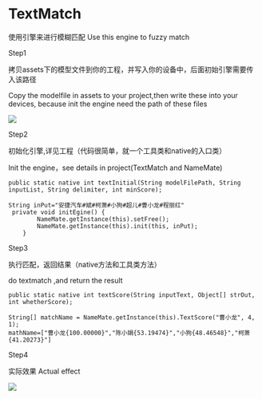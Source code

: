 # TextMatch

使用引擎来进行模糊匹配
Use  this engine to  fuzzy match

Step1

拷贝assets下的模型文件到你的工程，并写入你的设备中，后面初始引擎需要传入该路径

Copy the modelfile in assets to your project,then write these into your devices,
because init the engine  need the path of these files

![](https://github.com/vigilances/TextMatch/blob/master/image/assets.png)

Step2

初始化引擎,详见工程（代码很简单，就一个工具类和native的入口类）

Init the engine，see details in project(TextMatch and NameMate)

    public static native int textInitial(String modelFilePath, String inputList, String delimiter, int minScore);

    String inPut="安捷汽车#斌#柯萧#小狗#超儿#曹小龙#程丽红"
     private void initEgine() {
            NameMate.getInstance(this).setFree();
            NameMate.getInstance(this).init(this, inPut);
        }

Step3

执行匹配，返回结果（native方法和工具类方法）

do textmatch ,and return the result

    public static native int textScore(String inputText, Object[] strOut, int whetherScore);

    String[] matchName = NameMate.getInstance(this).TextScore("曹小龙", 4, 1);
    mathName=["曹小龙{100.00000}","陈小娟{53.19474}","小狗{48.46548}","柯萧{41.20273}"]




Step4

实际效果
Actual effect

![](https://github.com/vigilances/TextMatch/blob/master/image/usage.png)

